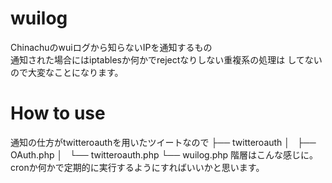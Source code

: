 # wuilog
Chinachuのwuiログから知らないIPを通知するもの<br>
通知された場合にはiptablesか何かでrejectなりしない重複系の処理は
してないので大変なことになります。

# How to use
通知の仕方がtwitteroauthを用いたツイートなので
├── twitteroauth
│   ├── OAuth.php
│   └── twitteroauth.php
└── wuilog.php
階層はこんな感じに。
cronか何かで定期的に実行するようにすればいいかと思います。<br>

